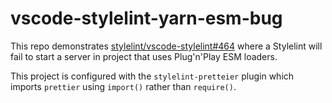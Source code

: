 # vscode-stylelint-yarn-esm-bug

This repo demonstrates [stylelint/vscode-stylelint#464](https://github.com/stylelint/vscode-stylelint/issues/464)
where a Stylelint will fail to start a server in project that uses Plug'n'Play
ESM loaders.

This project is configured with the `stylelint-pretteier` plugin which
imports `prettier` using `import()` rather than `require()`.